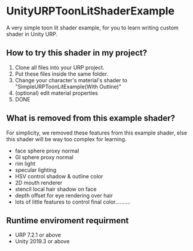 # UnityURPToonLitShaderExample
A very simple toon lit shader example, for you to learn writing custom shader in Unity URP.

How to try this shader in my project?
-------------------
1. Clone all files into your URP project.
2. Put these files inside the same folder.
3. Change your character's material's shader to "SimpleURPToonLitExample(With Outline)"
4. (optional) edit material properties
5. DONE

What is removed from this example shader?
-------------------
For simplicity, we removed these features from this example shader, else this shader will be way too complex for learning.
- face sphere proxy normal
- GI sphere proxy normal
- rim light
- specular lighting
- HSV control shadow & outline color
- 2D mouth renderer
- stencil local hair shadow on face
- depth offset for eye rendering over hair
- lots of little features to control final color..........

Runtime enviroment requirment
-----------------------
- URP 7.2.1 or above
- Unity 2019.3 or above

